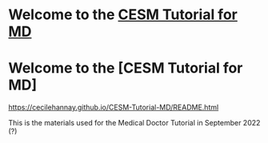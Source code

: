 
# Welcome to the [CESM Tutorial for MD](https://ncar.github.io/CESM-Tutorial-MD/README.html)

# Welcome to the [CESM Tutorial for MD]
https://cecilehannay.github.io/CESM-Tutorial-MD/README.html

This is the materials used for the Medical Doctor Tutorial in September 2022 (?)
<br>


<div>
